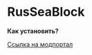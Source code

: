 # RusSeaBlock

**Как установить?**

[Ссылка на модпортал](https://mods.factorio.com/mod/RusSeaBlock)
